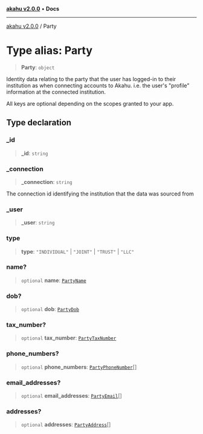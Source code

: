 [**akahu v2.0.0**](../README.md) • **Docs**

***

[akahu v2.0.0](../README.md) / Party

# Type alias: Party

> **Party**: `object`

Identity data relating to the party that the user has logged-in to their
institution as when connecting accounts to Akahu. i.e. the user's "profile"
information at the connected institution.

All keys are optional depending on the scopes granted to your app.

## Type declaration

### \_id

> **\_id**: `string`

### \_connection

> **\_connection**: `string`

The connection id identifying the institution that the data was sourced from

### \_user

> **\_user**: `string`

### type

> **type**: `"INDIVIDUAL"` \| `"JOINT"` \| `"TRUST"` \| `"LLC"`

### name?

> `optional` **name**: [`PartyName`](PartyName.md)

### dob?

> `optional` **dob**: [`PartyDob`](PartyDob.md)

### tax\_number?

> `optional` **tax\_number**: [`PartyTaxNumber`](PartyTaxNumber.md)

### phone\_numbers?

> `optional` **phone\_numbers**: [`PartyPhoneNumber`](PartyPhoneNumber.md)[]

### email\_addresses?

> `optional` **email\_addresses**: [`PartyEmail`](PartyEmail.md)[]

### addresses?

> `optional` **addresses**: [`PartyAddress`](PartyAddress.md)[]
